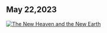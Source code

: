 ## May 22,2023 ##

[![The New Heaven and the New Earth](https://raw.githubusercontent.com/fernal73/CIAY/main/May/jpgs/Day142.jpg)](https://youtu.be/Du13k-DScKs "The New Heaven and the New Earth")
